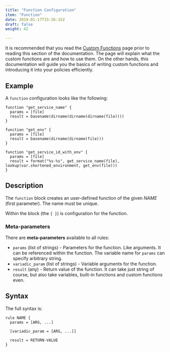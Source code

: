 ```yaml
---
title: "Function Configuration"
item: "Function"
date: 2019-01-17T15:26:15Z
draft: false
weight: 42

---
```


It is recommended that you read the [Custom Functions](../syntax/custom-functions.md) page prior to reading this section of the documentation. The page will explain what the custom functions are and how to use them. On the other hands, this documentation will guide you the basics of writing custom functions and introducing it into your policies efficiently.

## Example

A `function` configuration looks like the following:

```hcl
function "get_service_name" {
  params = [file]
  result = basename(dirname(dirname(dirname(file))))
}

function "get_env" {
  params = [file]
  result = basename(dirname(dirname(file)))
}

function "get_service_id_with_env" {
  params = [file]
  result = format("%s-%s", get_service_name(file), lookup(var.shortened_environment, get_env(file)))
}
```

## Description

The `function` block creates an user-defined function of the given *NAME* (first parameter). The name must be unique.

Within the block (the `{ }`) is configuration for the function.

### Meta-parameters

There are **meta-parameters** available to all rules:

- `params` (list of strings) - Parameters for the function. Like arguments. It can be referenced within the function. The variable name for `params` can specify arbitrary string.
- `variadic_param` (list of strings) - Variable arguments for the function.
- `result` (any) - Return value of the function. It can take just string of course, but also take variables, built-in functions and custom functions even.

## Syntax

The full syntax is:

```hcl
rule NAME {
  params = [ARG, ...]

  [variadic_param = [ARG, ...]]

  result = RETURN-VALUE
}
```
